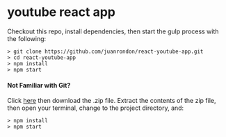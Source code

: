# youtube react app

Checkout this repo, install dependencies, then start the gulp process with the following:

```
> git clone https://github.com/juanrondon/react-youtube-app.git
> cd react-youtube-app
> npm install
> npm start
```

#### Not Familiar with Git?
Click [here](https://github.com/juanrondon/react-youtube-app) then download the .zip file.  Extract the contents of the zip file, then open your terminal, change to the project directory, and:

```
> npm install
> npm start
```
